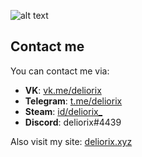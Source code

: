 ![alt text][logo]

[logo]: https://i.imgur.com/dsS0Fw7.png "logo"

## Contact me
You can contact me via:
* **VK**: [vk.me/deliorix](https://vk.me/deliorix "vk.me/deliorix")
* **Telegram**: [t.me/deliorix](https://t.me/deliorix "t.me/deliorix")
* **Steam**: [id/deliorix_](https://steamcommunity.com/profiles/76561199159080157 "id/deliorix_")
* **Discord**: deliorix#4439

Also visit my site: [deliorix.xyz](https://deliorix.xyz "deliorix.xyz")
